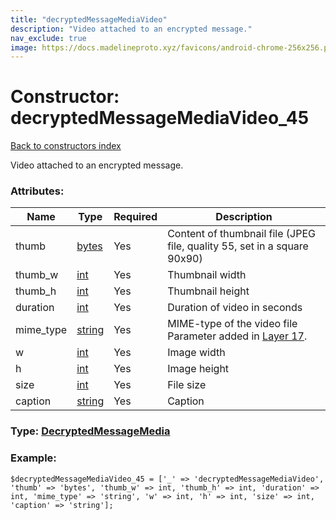 ```yaml
---
title: "decryptedMessageMediaVideo"
description: "Video attached to an encrypted message."
nav_exclude: true
image: https://docs.madelineproto.xyz/favicons/android-chrome-256x256.png
---
```

# Constructor: decryptedMessageMediaVideo\_45  
[Back to constructors index](/API_docs/constructors/index.html)



Video attached to an encrypted message.

### Attributes:

| Name     |    Type       | Required | Description |
|----------|---------------|----------|-------------|
|thumb|[bytes](/API_docs/types/bytes.html) | Yes|Content of thumbnail file (JPEG file, quality 55, set in a square 90x90)|
|thumb\_w|[int](/API_docs/types/int.html) | Yes|Thumbnail width|
|thumb\_h|[int](/API_docs/types/int.html) | Yes|Thumbnail height|
|duration|[int](/API_docs/types/int.html) | Yes|Duration of video in seconds|
|mime\_type|[string](/API_docs/types/string.html) | Yes|MIME-type of the video file<br>Parameter added in [Layer 17](https://core.telegram.org/api/layers#layer-17).|
|w|[int](/API_docs/types/int.html) | Yes|Image width|
|h|[int](/API_docs/types/int.html) | Yes|Image height|
|size|[int](/API_docs/types/int.html) | Yes|File size|
|caption|[string](/API_docs/types/string.html) | Yes|Caption|



### Type: [DecryptedMessageMedia](/API_docs/types/DecryptedMessageMedia.html)


### Example:

```
$decryptedMessageMediaVideo_45 = ['_' => 'decryptedMessageMediaVideo', 'thumb' => 'bytes', 'thumb_w' => int, 'thumb_h' => int, 'duration' => int, 'mime_type' => 'string', 'w' => int, 'h' => int, 'size' => int, 'caption' => 'string'];
```  
